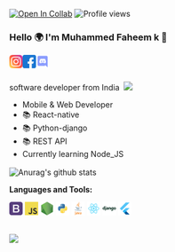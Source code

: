 [![Open In Collab](https://colab.research.google.com/assets/colab-badge.svg)](https://colab.research.google.com/github/faheem-cmd/badges)
![Profile views](https://gpvc.arturio.dev/faheem-cmd)




### Hello  🌍 I'm Muhammed Faheem k 👋

<a href="https://www.instagram.com/fahe_07/">
  <img align="left" alt="Abdul Aziz Ahwan | YouTube" width="24px" src="/assets/instagram.svg"/>
</a>
<a href="https://www.facebook.com/faheem.kattekaden/">
  <img align="left" alt="Abdul Aziz Ahwan  | Twitter" width="24px" src="/assets/facebook.svg"/>
</a>
<a href="https://www.iamfaheem.tk">
  <img align="left" alt="Abdul Aziz Ahwan's Discord" width="24px" src="/assets/discord.svg"/>
</a>

<br />
<br />

 software developer from India <img width="21px" src="https://upload.wikimedia.org/wikipedia/en/thumb/4/41/Flag_of_India.svg/1200px-Flag_of_India.svg.png" style="margin-left:4px"/>

- Mobile & Web Developer
- 📚 React-native 
- 📚 Python-django
- 📚 REST API
- Currently learning Node_JS
<img align="center" src="https://github-readme-stats.vercel.app/api?username=faheem-cmd&show_icons=true&include_all_commits=true&theme=algolia" alt="Anurag's github stats"/>
<br/>

**Languages and Tools:**

<code><img height="24px" src="https://raw.githubusercontent.com/github/explore/80688e429a7d4ef2fca1e82350fe8e3517d3494d/topics/bootstrap/bootstrap.png"></code>
<code><img height="24px" src="https://raw.githubusercontent.com/github/explore/80688e429a7d4ef2fca1e82350fe8e3517d3494d/topics/javascript/javascript.png"></code>
<code><img height="24px" src="https://raw.githubusercontent.com/github/explore/80688e429a7d4ef2fca1e82350fe8e3517d3494d/topics/nodejs/nodejs.png"></code>
<code><img height="24px" src="https://raw.githubusercontent.com/github/explore/80688e429a7d4ef2fca1e82350fe8e3517d3494d/topics/python/python.png"></code>
<code><img height="24px" src="https://raw.githubusercontent.com/github/explore/80688e429a7d4ef2fca1e82350fe8e3517d3494d/topics/java/java.png"></code>
<code><img height="24px" src="https://raw.githubusercontent.com/github/explore/80688e429a7d4ef2fca1e82350fe8e3517d3494d/topics/react/react.png"></code>
<code><img height="24px" src="https://raw.githubusercontent.com/github/explore/80688e429a7d4ef2fca1e82350fe8e3517d3494d/topics/django/django.png"></code>
<code><img height="24px" src="https://raw.githubusercontent.com/github/explore/80688e429a7d4ef2fca1e82350fe8e3517d3494d/topics/flutter/flutter.png"></code>
<br/>



<br/>

<img align="left" src="https://github-readme-stats.vercel.app/api/top-langs/?username=faheem-cmd&layout=compact&theme=algolia"/>

